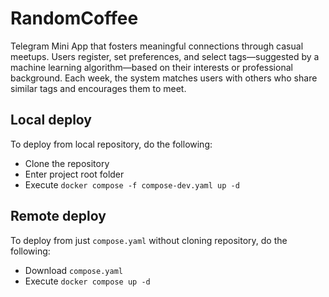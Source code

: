 # RandomCoffee

Telegram Mini App that fosters meaningful connections through casual meetups. Users register, set preferences, and select tags—suggested by a machine learning algorithm—based on their interests or professional background. Each week, the system matches users with others who share similar tags and encourages them to meet.

## Local deploy

To deploy from local repository, do the following:

- Clone the repository
- Enter project root folder
- Execute ```docker compose -f compose-dev.yaml up -d```

## Remote deploy

To deploy from just ```compose.yaml``` without cloning repository, do the following:

- Download ```compose.yaml```
- Execute ```docker compose up -d```
